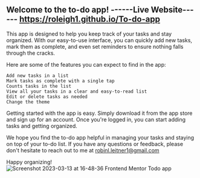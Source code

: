 Welcome to the to-do app!
------Live Website------ 
https://roleigh1.github.io/To-do-app
------------------------
This app is designed to help you keep track of your tasks and stay organized. With our easy-to-use interface, you can quickly add new tasks, mark them as complete, and even set reminders to ensure nothing falls through the cracks.

Here are some of the features you can expect to find in the app:

    Add new tasks in a list
    Mark tasks as complete with a single tap
    Counts tasks in the list
    View all your tasks in a clear and easy-to-read list
    Edit or delete tasks as needed
    Change the theme

Getting started with the app is easy. Simply download it from the app store and sign up for an account. Once you're logged in, you can start adding tasks and getting organized.

We hope you find the to-do app helpful in managing your tasks and staying on top of your to-do list. If you have any questions or feedback, please don't hesitate to reach out to me at robinl.leitner1@gmail.com

Happy organizing!
![Screenshot 2023-03-13 at 16-48-36 Frontend Mentor Todo app](https://user-images.githubusercontent.com/106034240/224756199-09e737f0-246c-49b0-b62a-89ea633e6cf8.png)
